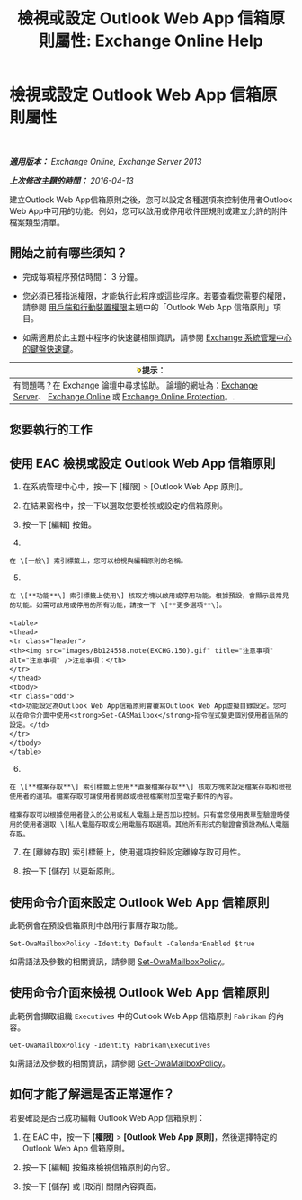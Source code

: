 ﻿---
title: '檢視或設定 Outlook Web App 信箱原則屬性: Exchange Online Help'
TOCTitle: 檢視或設定 Outlook Web App 信箱原則屬性
ms:assetid: be012ffe-8fdb-4fb7-aebd-78b3a55593fa
ms:mtpsurl: https://technet.microsoft.com/zh-tw/library/Dd351097(v=EXCHG.150)
ms:contentKeyID: 50474141
ms.date: 05/23/2018
mtps_version: v=EXCHG.150
ms.translationtype: MT
---

# 檢視或設定 Outlook Web App 信箱原則屬性

 

_**適用版本：** Exchange Online, Exchange Server 2013_

_**上次修改主題的時間：** 2016-04-13_

建立Outlook Web App信箱原則之後，您可以設定各種選項來控制使用者Outlook Web App中可用的功能。例如，您可以啟用或停用收件匣規則或建立允許的附件檔案類型清單。

## 開始之前有哪些須知？

  - 完成每項程序預估時間： 3 分鐘。

  - 您必須已獲指派權限，才能執行此程序或這些程序。若要查看您需要的權限，請參閱 [用戶端和行動裝置權限](clients-and-mobile-devices-permissions-exchange-2013-help.md)主題中的「Outlook Web App 信箱原則」項目。

  - 如需適用於此主題中程序的快速鍵相關資訊，請參閱 [Exchange 系統管理中心的鍵盤快速鍵](keyboard-shortcuts-in-the-exchange-admin-center-exchange-online-protection-help.md)。

<table>
<thead>
<tr class="header">
<th><img src="images/Bb124558.tip(EXCHG.150).gif" title="提示" alt="提示" />提示：</th>
</tr>
</thead>
<tbody>
<tr class="odd">
<td>有問題嗎？在 Exchange 論壇中尋求協助。 論壇的網址為：<a href="https://go.microsoft.com/fwlink/p/?linkid=60612">Exchange Server</a>、 <a href="https://go.microsoft.com/fwlink/p/?linkid=267542">Exchange Online</a> 或 <a href="https://go.microsoft.com/fwlink/p/?linkid=285351">Exchange Online Protection</a>。.</td>
</tr>
</tbody>
</table>


## 您要執行的工作

## 使用 EAC 檢視或設定 Outlook Web App 信箱原則

1.  在系統管理中心中，按一下 \[權限\] \> \[Outlook Web App 原則\]。

2.  在結果窗格中，按一下以選取您要檢視或設定的信箱原則。

3.  按一下 \[編輯\] 按鈕。

4.  
    
    在 \[一般\] 索引標籤上，您可以檢視與編輯原則的名稱。

5.  
    
    在 \[**功能**\] 索引標籤上使用\] 核取方塊以啟用或停用功能。根據預設，會顯示最常見的功能。如需可啟用或停用的所有功能，請按一下 \[**更多選項**\]。
    
    <table>
    <thead>
    <tr class="header">
    <th><img src="images/Bb124558.note(EXCHG.150).gif" title="注意事項" alt="注意事項" />注意事項：</th>
    </tr>
    </thead>
    <tbody>
    <tr class="odd">
    <td>功能設定為Outlook Web App信箱原則會覆寫Outlook Web App虛擬目錄設定。您可以在命令介面中使用<strong>Set-CASMailbox</strong>指令程式變更個別使用者區隔的設定。</td>
    </tr>
    </tbody>
    </table>


6.  
    
    在 \[**檔案存取**\] 索引標籤上使用**直接檔案存取**\] 核取方塊來設定檔案存取和檢視使用者的選項。檔案存取可讓使用者開啟或檢視檔案附加至電子郵件的內容。
    
    檔案存取可以根據使用者登入的公用或私人電腦上是否加以控制。只有當您使用表單型驗證時使用的使用者選取 \[私人電腦存取或公用電腦存取選項。其他所有形式的驗證會預設為私人電腦存取。

7.  在 \[離線存取\] 索引標籤上，使用選項按鈕設定離線存取可用性。

8.  按一下 \[儲存\] 以更新原則。

## 使用命令介面來設定 Outlook Web App 信箱原則

此範例會在預設信箱原則中啟用行事曆存取功能。

    Set-OwaMailboxPolicy -Identity Default -CalendarEnabled $true

如需語法及參數的相關資訊，請參閱 [Set-OwaMailboxPolicy](https://technet.microsoft.com/zh-tw/library/dd297989\(v=exchg.150\))。

## 使用命令介面來檢視 Outlook Web App 信箱原則

此範例會擷取組織 `Executives` 中的Outlook Web App 信箱原則 `Fabrikam` 的內容。

    Get-OwaMailboxPolicy -Identity Fabrikam\Executives

如需語法及參數的相關資訊，請參閱 [Get-OwaMailboxPolicy](https://technet.microsoft.com/zh-tw/library/dd351095\(v=exchg.150\))。

## 如何才能了解這是否正常運作？

若要確認是否已成功編輯 Outlook Web App 信箱原則：

1.  在 EAC 中，按一下 **\[權限\]** \> **\[Outlook Web App 原則\]**，然後選擇特定的 Outlook Web App 信箱原則。

2.  按一下 \[編輯\] 按鈕來檢視信箱原則的內容。

3.  按一下 \[儲存\] 或 \[取消\] 關閉內容頁面。

